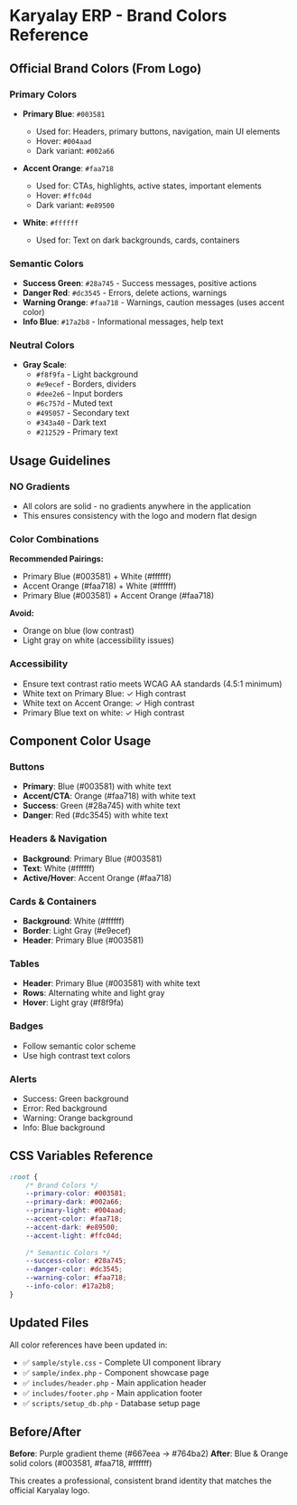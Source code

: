 # Karyalay ERP - Brand Colors Reference

## Official Brand Colors (From Logo)

### Primary Colors
- **Primary Blue**: `#003581`
  - Used for: Headers, primary buttons, navigation, main UI elements
  - Hover: `#004aad`
  - Dark variant: `#002a66`

- **Accent Orange**: `#faa718`
  - Used for: CTAs, highlights, active states, important elements
  - Hover: `#ffc04d`
  - Dark variant: `#e89500`

- **White**: `#ffffff`
  - Used for: Text on dark backgrounds, cards, containers

### Semantic Colors
- **Success Green**: `#28a745` - Success messages, positive actions
- **Danger Red**: `#dc3545` - Errors, delete actions, warnings
- **Warning Orange**: `#faa718` - Warnings, caution messages (uses accent color)
- **Info Blue**: `#17a2b8` - Informational messages, help text

### Neutral Colors
- **Gray Scale**:
  - `#f8f9fa` - Light background
  - `#e9ecef` - Borders, dividers
  - `#dee2e6` - Input borders
  - `#6c757d` - Muted text
  - `#495057` - Secondary text
  - `#343a40` - Dark text
  - `#212529` - Primary text

## Usage Guidelines

### NO Gradients
- All colors are solid - no gradients anywhere in the application
- This ensures consistency with the logo and modern flat design

### Color Combinations
**Recommended Pairings:**
- Primary Blue (#003581) + White (#ffffff)
- Accent Orange (#faa718) + White (#ffffff)
- Primary Blue (#003581) + Accent Orange (#faa718)

**Avoid:**
- Orange on blue (low contrast)
- Light gray on white (accessibility issues)

### Accessibility
- Ensure text contrast ratio meets WCAG AA standards (4.5:1 minimum)
- White text on Primary Blue: ✓ High contrast
- White text on Accent Orange: ✓ High contrast
- Primary Blue text on white: ✓ High contrast

## Component Color Usage

### Buttons
- **Primary**: Blue (#003581) with white text
- **Accent/CTA**: Orange (#faa718) with white text
- **Success**: Green (#28a745) with white text
- **Danger**: Red (#dc3545) with white text

### Headers & Navigation
- **Background**: Primary Blue (#003581)
- **Text**: White (#ffffff)
- **Active/Hover**: Accent Orange (#faa718)

### Cards & Containers
- **Background**: White (#ffffff)
- **Border**: Light Gray (#e9ecef)
- **Header**: Primary Blue (#003581)

### Tables
- **Header**: Primary Blue (#003581) with white text
- **Rows**: Alternating white and light gray
- **Hover**: Light gray (#f8f9fa)

### Badges
- Follow semantic color scheme
- Use high contrast text colors

### Alerts
- Success: Green background
- Error: Red background
- Warning: Orange background
- Info: Blue background

## CSS Variables Reference

```css
:root {
    /* Brand Colors */
    --primary-color: #003581;
    --primary-dark: #002a66;
    --primary-light: #004aad;
    --accent-color: #faa718;
    --accent-dark: #e89500;
    --accent-light: #ffc04d;
    
    /* Semantic Colors */
    --success-color: #28a745;
    --danger-color: #dc3545;
    --warning-color: #faa718;
    --info-color: #17a2b8;
}
```

## Updated Files
All color references have been updated in:
- ✅ `sample/style.css` - Complete UI component library
- ✅ `sample/index.php` - Component showcase page
- ✅ `includes/header.php` - Main application header
- ✅ `includes/footer.php` - Main application footer
- ✅ `scripts/setup_db.php` - Database setup page

## Before/After
**Before**: Purple gradient theme (#667eea → #764ba2)
**After**: Blue & Orange solid colors (#003581, #faa718, #ffffff)

This creates a professional, consistent brand identity that matches the official Karyalay logo.
